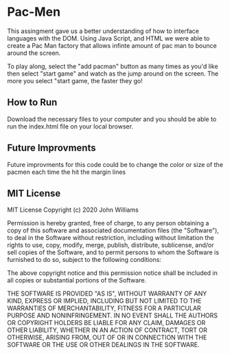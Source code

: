 # Pac-Men
This assingment gave us a better understanding of how to interface languages with the DOM. Using Java Script, and HTML we were able to create a Pac Man factory that allows infinte amount of pac man to bounce around the screen. 

To play along, select the "add pacman" button as many times as you'd like then select "start game" and watch as the jump around on the screen. The more you select "start game, the faster they go!

## How to Run
Download the necessary files to your computer and you should be able to run the index.html file on your local browser.

## Future Improvments
Future improvments for this code could be to change the color or size of the pacmen each time the hit the margin lines

## MIT License
MIT License
Copyright (c) 2020 John Williams

Permission is hereby granted, free of charge, to any person obtaining a copy of this software and associated documentation files (the "Software"),
to deal in the Software without restriction, including without limitation the rights to use, copy, modify, merge, publish, distribute, sublicense,
and/or sell copies of the Software, and to permit persons to whom the Software is furnished to do so, subject to the following conditions:

The above copyright notice and this permission notice shall be included in all copies or substantial portions of the Software.

THE SOFTWARE IS PROVIDED "AS IS", WITHOUT WARRANTY OF ANY KIND, EXPRESS OR IMPLIED, INCLUDING BUT NOT LIMITED TO THE WARRANTIES OF MERCHANTABILITY, 
FITNESS FOR A PARTICULAR PURPOSE AND NONINFRINGEMENT. IN NO EVENT SHALL THE AUTHORS OR COPYRIGHT HOLDERS BE LIABLE FOR ANY CLAIM, DAMAGES OR OTHER LIABILITY, 
WHETHER IN AN ACTION OF CONTRACT, TORT OR OTHERWISE, ARISING FROM, OUT OF OR IN CONNECTION WITH THE SOFTWARE OR THE USE OR OTHER DEALINGS IN THE SOFTWARE.

